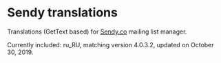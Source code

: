 # Sendy translations

Translations (GetText based) for [Sendy.co](https://sendy.co) mailing list manager.

Currently included: ru_RU, matching version 4.0.3.2, updated on October 30, 2019.
